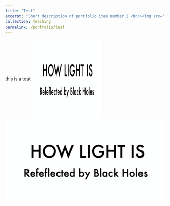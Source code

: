 ```yaml
---
title: "Test"
excerpt: "Short description of portfolio item number 2 <br/><img src='../images/500x300.png'>"
collection: teaching
permalink: /portfolio/test
---
```

this is a test
<a href="http://www.google.com" target="_blank"> 
    <img width="220" height="250" border="0" align="center"  src='../images/X-ray_movie.png' > 
</a>
<br/>
<img src='../images/X-ray_movie.png' alt="test" onclick="window.open('https://gfh112.github.io/Lars/portfolio/Introduction_X-ray_reverberation');"/> 